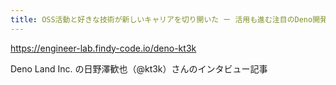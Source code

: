 ```yaml
---
title: OSS活動と好きな技術が新しいキャリアを切り開いた ー 活用も進む注目のDeno開発企業で私が働く理由 - Findy Engineer Lab - ファインディエンジニアラボ
---
```


https://engineer-lab.findy-code.io/deno-kt3k

Deno Land Inc. の日野澤歓也（@kt3k）さんのインタビュー記事

